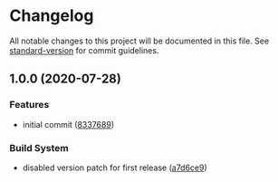 # Changelog

All notable changes to this project will be documented in this file. See [standard-version](https://github.com/conventional-changelog/standard-version) for commit guidelines.

## 1.0.0 (2020-07-28)

### Features

-   initial commit ([8337689](https://github.com/timbru31/cordova-plugin-delete-launch-screen-cache/commit/8337689926df766e59ab1c3a3ffe839811776783))

### Build System

-   disabled version patch for first release ([a7d6ce9](https://github.com/timbru31/cordova-plugin-delete-launch-screen-cache/commit/a7d6ce99651164daefeb23baa0b507df449abeba))

